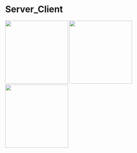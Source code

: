# Server_Client

<div>
<img width="200" src="https://user-images.githubusercontent.com/67306008/100495307-b6165a00-318d-11eb-9816-f192069618b5.png">
<img width="200" src="https://user-images.githubusercontent.com/67306008/100495318-d0e8ce80-318d-11eb-83d9-93e2e2fb0d2c.png">
<img width="200" src="https://user-images.githubusercontent.com/67306008/100495323-dcd49080-318d-11eb-8439-541d7991d7af.png">
</div>
